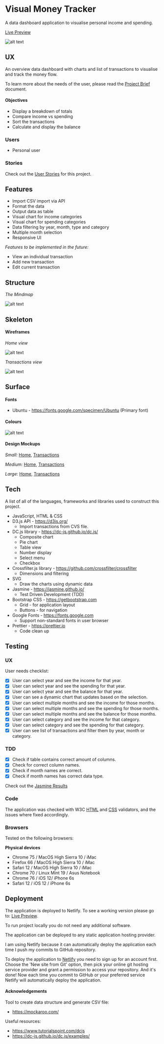 # Visual Money Tracker

A data dashboard application to visualise personal income and spending.

[Live Preview](https://elastic-hawking-05c821.netlify.com/)

![alt text](ux/Screenshot.jpg)

## UX

An overview data dashboard with charts and list of transactions to visualise and track the money flow.

To learn more about the needs of the user, please read the [Project Brief](ux/Project_Brief.md) document.

#### Objectives

- Display a breakdown of totals
- Compare income vs spending
- Sort the transactions
- Calculate and display the balance

### Users

- Personal user

### Stories

Check out the [User Stories](ux/User_Stories.md) for this project.

## Features

- Import CSV import via API
- Format the data
- Output data as table
- Visual chart for income categories
- Visual chart for spending categories
- Data filtering by year, month, type and category
- Multiple month selection
- Responsive UI

_Features to be implemented in the future:_

- View an individual transaction
- Add new transaction
- Edit current transaction

## Structure

_The Mindmap_

![alt text](ux/Wireframes/Mindmap.png)

## Skeleton

#### Wireframes

_Home view_

![alt text](ux/Wireframes/Home.png)

_Transactions view_

![alt text](ux/Wireframes/Transactions.png)

## Surface

#### Fonts

- Ubuntu - https://fonts.google.com/specimen/Ubuntu (Primary font)

#### Colours

![alt text](ux/Designs/Colours.jpg)

#### Design Mockups

_Small:_ [Home](ux/Designs/Small/Home.png), [Transactions](ux/Designs/Small/Transactions.png)

_Medium:_ [Home](ux/Designs/Medium/Home.png), [Transactions](ux/Designs/Medium/Transactions.png)

_Large:_ [Home](ux/Designs/Large/Home.png), [Transactions](ux/Designs/Large/Transactions.png)

## Tech

A list of all of the languages, frameworks and libraries used to construct this project.

- JavaScript, HTML & CSS
- D3.js API - https://d3js.org/
  - Import transactions from CVS file.
- DC.js library - https://dc-js.github.io/dc.js/
  - Composite chart
  - Pie chart
  - Table view
  - Number display
  - Select menu
  - Checkbox
- Crossfilter.js library - https://github.com/crossfilter/crossfilter
  - Dimensions and filtering
- SVG
  - Draw the charts using dynamic data
- Jasmine - https://jasmine.github.io/
  - Test Driven Development (TDD)
- Bootstrap CSS - https://getbootstrap.com
  - Grid - for application layout
  - Buttons - for navigation
- Google Fonts - https://fonts.google.com
  - Support non-standard fonts in user browser
- Prettier - https://prettier.io
  - Code clean up

## Testing

### UX

User needs checklist:

- [x] User can select year and see the income for that year.
- [x] User can select year and see the spending for that year.
- [x] User can select year and see the balance for that year.
- [x] User can see a dynamic chart that updates based on the selection.
- [x] User can select multiple months and see the income for those months.
- [x] User can select multiple months and see the spending for those months.
- [x] User can select multiple months and see the balance for those months.
- [x] User can select category and see the income for that category.
- [x] User can select category and see the spending for that category.
- [x] User can see list of transactions and filter them by year, month or category.

### TDD

- [x] Check if table contains correct amount of columns.
- [x] Check for correct column names.
- [x] Check if month names are correct.
- [x] Check if month names has correct data type.

Check out the [Jasmine Results](https://elastic-hawking-05c821.netlify.com/tests.html)

### Code

The application was checked with W3C [HTML](https://validator.w3.org/nu/?doc=https%3A%2F%2Felastic-hawking-05c821.netlify.com%2F) and [CSS](https://jigsaw.w3.org/css-validator/validator?uri=https%3A%2F%2Felastic-hawking-05c821.netlify.com%2Fassets%2Fstyles%2Fapp.css&profile=css3svg&usermedium=all&warning=1&vextwarning=&lang=en) validators, and the issues where fixed accordingly.

### Browsers

Tested on the following browsers:

**Physical devices**

- Chrome 75 / MacOS High Sierra 10 / iMac
- Firefox 66 / MacOS High Sierra 10 / iMac
- Safari 12 / MacOS High Sierra 10 / iMac
- Chrome 70 / Linux Mint 19 / Asus Notebook
- Chrome 76 / iOS 12/ iPhone 6s
- Safari 12 / iOS 12 / iPhone 6s

## Deployment

The application is deployed to Netlify. To see a working version please go to: [Live Preview](https://elastic-hawking-05c821.netlify.com/).

To run project locally you do not need any additional software.

The application can be deployed to any static application hosting provider.

I am using Netlify because it can automatically deploy the application each time I push my commits to GitHub repository.

To deploy the application to [Netlify](https://www.netlify.com/) you need to sign up for an account first. Choose the 'New site from Git' option, then pick your online git hosting service provider and grant a permission to access your repository. And it's done! Now each time you commit to GitHub or your preferred service Netlify will automatically deploy the application.

#### Acknowledgements

Tool to create data structure and generate CSV file:

- https://mockaroo.com/

Useful resources:

- https://www.tutorialspoint.com/dcjs
- https://dc-js.github.io/dc.js/examples/